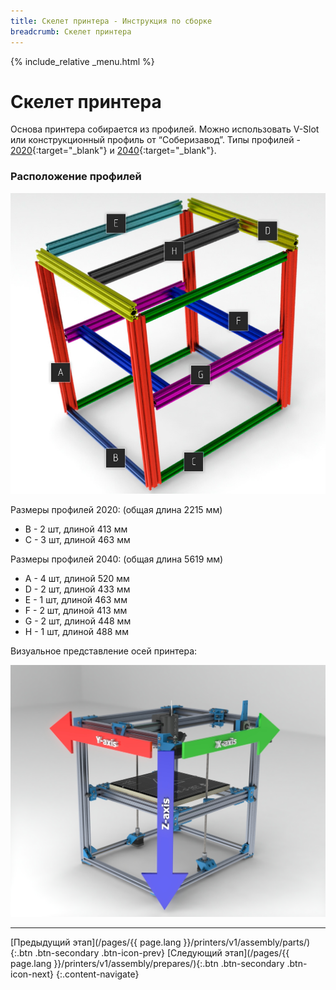 ```yaml
---
title: Скелет принтера - Инструкция по сборке
breadcrumb: Скелет принтера
---
```


{% include_relative _menu.html %}

# Скелет принтера
Основа принтера собирается из профилей. Можно использовать V-Slot или конструкционный профиль от “Соберизавод”. Типы профилей - [2020](http://bit.ly/redbot-profile-2020){:target="_blank"} и [2040](http://bit.ly/redbot-profile-2040){:target="_blank"}.

### Расположение профилей
![Схема профилей](/assets/img/assembly/00_0.jpg)

Размеры профилей 2020: (общая длина 2215 мм)
* B - 2 шт, длиной 413 мм
* С - 3 шт, длиной 463 мм

Размеры профилей 2040: (общая длина 5619 мм)
* A - 4 шт, длиной 520 мм
* D - 2 шт, длиной 433 мм
* E - 1 шт, длиной 463 мм
* F - 2 шт, длиной 413 мм
* G - 2 шт, длиной 448 мм
* H - 1 шт, длиной 488 мм

Визуальное представление осей принтера:

![Оси принтера](/assets/img/assembly/57.JPG)

---
[Предыдущий этап](/pages/{{ page.lang }}/printers/v1/assembly/parts/){:.btn .btn-secondary .btn-icon-prev} [Следующий этап](/pages/{{ page.lang }}/printers/v1/assembly/prepares/){:.btn .btn-secondary .btn-icon-next}
{:.content-navigate}

